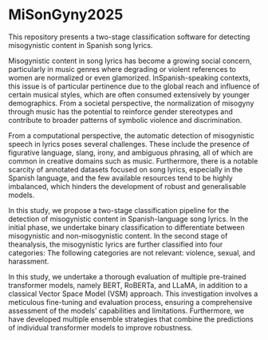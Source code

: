 # MiSonGyny2025
This repository presents a two-stage classification software for detecting misogynistic content in Spanish song lyrics.

 Misogynistic content in song lyrics has become a growing social concern, particularly in music genres
 where degrading or violent references to women are normalized or even glamorized. InSpanish-speaking
 contexts, this issue is of particular pertinence due to the global reach and influence of certain musical
 styles, which are often consumed extensively by younger demographics. From a societal perspective,
 the normalization of misogyny through music has the potential to reinforce gender stereotypes and
 contribute to broader patterns of symbolic violence and discrimination.
 
 From a computational perspective, the automatic detection of misogynistic speech in lyrics poses
 several challenges. These include the presence of figurative language, slang, irony, and ambiguous
 phrasing, all of which are common in creative domains such as music. Furthermore, there is a notable
 scarcity of annotated datasets focused on song lyrics, especially in the Spanish language, and the
 few available resources tend to be highly imbalanced, which hinders the development of robust and
 generalisable models.
 
 In this study, we propose a two-stage classification pipeline for the detection of misogynistic content in
 Spanish-language song lyrics. In the initial phase, we undertake binary classification to differentiate
 between misogynistic and non-misogynistic content. In the second stage of theanalysis, the misogynistic
 lyrics are further classified into four categories: The following categories are not relevant: violence,
 sexual, and harassment.
 
 In this study, we undertake a thorough evaluation of multiple pre-trained transformer models, namely
 BERT, RoBERTa, and LLaMA, in addition to a classical Vector Space Model (VSM) approach. This
 investigation involves a meticulous fine-tuning and evaluation process, ensuring a comprehensive
 assessment of the models’ capabilities and limitations. Furthermore, we have developed multiple
 ensemble strategies that combine the predictions of individual transformer models to improve robustness.
